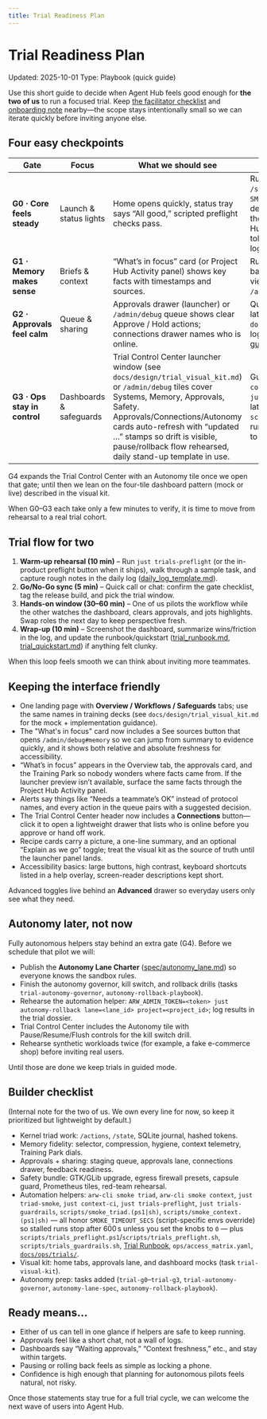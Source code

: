 ```yaml
---
title: Trial Readiness Plan
---
```


# Trial Readiness Plan

Updated: 2025-10-01
Type: Playbook (quick guide)

Use this short guide to decide when Agent Hub feels good enough for **the two of us** to run a focused trial. Keep [the facilitator checklist](trial_facilitator_checklist.md) and [onboarding note](trials/onboarding_email_template.md) nearby—the scope stays intentionally small so we can iterate quickly before inviting anyone else.

## Four easy checkpoints

| Gate | Focus | What we should see | Quick prep for us |
| ---- | ----- | ------------------------ | ------------------------ |
| **G0 · Core feels steady** | Launch & status lights | Home opens quickly, status tray says “All good,” scripted preflight checks pass. | Run `just triad-smoke` (hits `/actions`, `/state/projects`, `/events` resume; exits after `SMOKE_TRIAD_TIMEOUT_SECS`/`SMOKE_TIMEOUT_SECS`, default 600 s), run `just trials-preflight` or the launcher preflight button, verify the Project Hub Home surface loads, refresh sign-in tokens, document the preflight outcome in the log. |
| **G1 · Memory makes sense** | Briefs & context | “What’s in focus” card (or Project Hub Activity panel) shows key facts with timestamps and sources. | Run `just context-ci`, confirm “needs background” nudges render in the activity view, and verify the memory metrics tile in `/admin/debug` updates. |
| **G2 · Approvals feel calm** | Queue & sharing | Approvals drawer (launcher) or `/admin/debug` queue shows clear Approve / Hold actions; connections drawer names who is online. | Queue service working, preview panel live, latest screenshots stored in `docs/ops/trials/screenshots/` with filenames logged per [Trial Runbook](trial_runbook.md); see the [approvals guide](trials/approvals_lane_guide.md) for daily flow. |
| **G3 · Ops stay in control** | Dashboards & safeguards | Trial Control Center launcher window (see `docs/design/trial_visual_kit.md`) or `/admin/debug` tiles cover Systems, Memory, Approvals, Safety. Approvals/Connections/Autonomy cards auto-refresh with “updated …” stamps so drift is visible, pause/rollback flow rehearsed, daily stand-up template in use. | Guardrail preset `configs/guardrails/trial.toml` applied via `just trials-guardrails` (Safety tile shows the latest stamp), stop flow rehearsed with `scripts/autonomy_rollback.sh --dry-run`, runbook printed or shared, notes capture how to reach the dashboard today. |

G4 expands the Trial Control Center with an Autonomy tile once we open that gate; until then we lean on the four-tile dashboard pattern (mock or live) described in the visual kit.

When G0–G3 each take only a few minutes to verify, it is time to move from rehearsal to a real trial cohort.

## Trial flow for two

1. **Warm-up rehearsal (10 min)** – Run `just trials-preflight` (or the in-product preflight button when it ships), walk through a sample task, and capture rough notes in the daily log ([daily_log_template.md](trials/daily_log_template.md)).
2. **Go/No-Go sync (5 min)** – Quick call or chat: confirm the gate checklist, tag the release build, and pick the trial window.
3. **Hands-on window (30–60 min)** – One of us pilots the workflow while the other watches the dashboard, clears approvals, and jots highlights. Swap roles the next day to keep perspective fresh.
4. **Wrap-up (10 min)** – Screenshot the dashboard, summarize wins/friction in the log, and update the runbook/quickstart ([trial_runbook.md](trial_runbook.md), [trial_quickstart.md](trial_quickstart.md)) if anything felt clunky.

When this loop feels smooth we can think about inviting more teammates.

## Keeping the interface friendly

- One landing page with **Overview / Workflows / Safeguards** tabs; use the same names in training decks (see `docs/design/trial_visual_kit.md` for the mock + implementation guidance).
- The "What's in focus" card now includes a See sources button that opens `/admin/debug#memory` so we can jump from summary to evidence quickly, and it shows both relative and absolute freshness for accessibility.
- “What’s in focus” appears in the Overview tab, the approvals card, and the Training Park so nobody wonders where facts came from. If the launcher preview isn’t available, surface the same facts through the Project Hub Activity panel.
- Alerts say things like “Needs a teammate’s OK” instead of protocol names, and every action in the queue pairs with a suggested decision.
- The Trial Control Center header now includes a **Connections** button—click it to open a lightweight drawer that lists who is online before you approve or hand off work.
- Recipe cards carry a picture, a one-line summary, and an optional “Explain as we go” toggle; treat the visual kit as the source of truth until the launcher panel lands.
- Accessibility basics: large buttons, high contrast, keyboard shortcuts listed in a help overlay, screen-reader descriptions kept short.

Advanced toggles live behind an **Advanced** drawer so everyday users only see what they need.

## Autonomy later, not now

Fully autonomous helpers stay behind an extra gate (G4). Before we schedule that pilot we will:

- Publish the **Autonomy Lane Charter** ([spec/autonomy_lane.md](../spec/autonomy_lane.md)) so everyone knows the sandbox rules.
- Finish the autonomy governor, kill switch, and rollback drills (tasks `trial-autonomy-governor`, `autonomy-rollback-playbook`).
- Rehearse the automation helper: `ARW_ADMIN_TOKEN=<token> just autonomy-rollback lane=<lane_id> project=<project_id>`; log results in the trial dossier.
- Trial Control Center includes the Autonomy tile with Pause/Resume/Flush controls for the kill switch drill.
- Rehearse synthetic workloads twice (for example, a fake e-commerce shop) before inviting real users.

Until those are done we keep trials in guided mode.

## Builder checklist

(Internal note for the two of us. We own every line for now, so keep it prioritized but lightweight by default.)

- Kernel triad work: `/actions`, `/state`, SQLite journal, hashed tokens.
- Memory fidelity: selector, compression, hygiene, context telemetry, Training Park dials.
- Approvals + sharing: staging queue, approvals lane, connections drawer, feedback readiness.
- Safety bundle: GTK/GLib upgrade, egress firewall presets, capsule guard, Prometheus tiles, red-team rehearsal.
- Automation helpers: `arw-cli smoke triad`, `arw-cli smoke context`, `just triad-smoke`, `just context-ci`, `just trials-preflight`, `just trials-guardrails`, `scripts/smoke_triad.(ps1|sh)`, `scripts/smoke_context.(ps1|sh)` — all honor `SMOKE_TIMEOUT_SECS` (script-specific envs override) so stalled runs stop after 600 s unless you set the knobs to `0` — plus `scripts/trials_preflight.ps1`/`scripts/trials_preflight.sh`, `scripts/trials_guardrails.sh`, [Trial Runbook](trial_runbook.md), `ops/access_matrix.yaml`, [`docs/ops/trials/`](trials/README.md).
- Visual kit: home tabs, approvals lane, and dashboard mocks (task `trial-visual-kit`).
- Autonomy prep: tasks added (`trial-g0`–`trial-g3`, `trial-autonomy-governor`, `autonomy-lane-spec`, `autonomy-rollback-playbook`).

## Ready means…

- Either of us can tell in one glance if helpers are safe to keep running.
- Approvals feel like a short chat, not a wall of logs.
- Dashboards say “Waiting approvals,” “Context freshness,” etc., and stay within targets.
- Pausing or rolling back feels as simple as locking a phone.
- Confidence is high enough that planning for autonomous pilots feels natural, not risky.

Once those statements stay true for a full trial cycle, we can welcome the next wave of users into Agent Hub.

